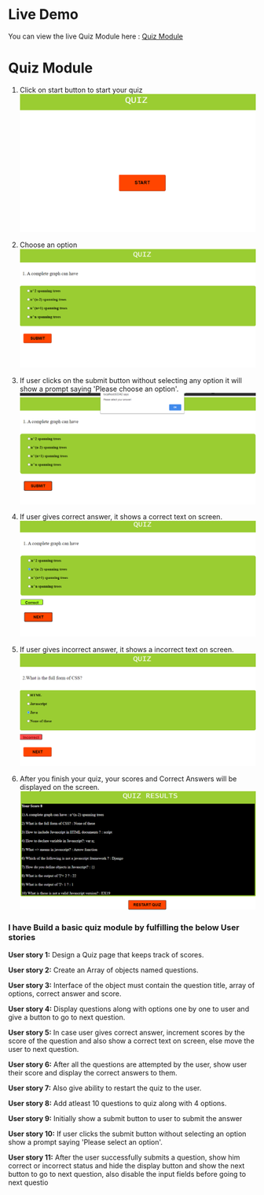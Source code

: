 # Live Demo
You can view the live Quiz Module here :  [Quiz Module](https://adishisood.github.io/Quiz-Module/)
# Quiz Module
1) Click on start button to start your quiz
![](Screengrabs/StartQuiz.png)

2) Choose an option
![](Screengrabs/ChooseOption.png)

3) If user clicks on the submit button without selecting any option it will show a prompt saying 'Please choose an option'.
![](Screengrabs/ALert.png)

4) If user gives correct answer, it shows a correct text on screen.
![](Screengrabs/CorrectAnswer.png)

5) If user gives incorrect answer, it shows a incorrect text on screen.
![](Screengrabs/IncorrectAnswer.png)

6) After you finish your quiz, your scores and Correct Answers will be displayed on the screen.
![](Screengrabs/QuizResult.png)


### I have Build a basic quiz module by fulfilling the below User stories

**User story 1:** Design a Quiz page that keeps track of scores.

**User story 2:** Create an Array of objects named questions.

**User story 3:** Interface of the object must contain the question title, array of options, correct answer and score.

**User story 4:** Display questions along with options one by one to user and give a button to go to next question.

**User story 5:** In case user gives correct answer, increment scores by the score of the question and also show a correct text on screen, else move the user to next question.

**User story 6:** After all the questions are attempted by the user, show user their score and display the correct answers to them.

**User story 7:** Also give ability to restart the quiz to the user.

**User story 8:** Add atleast 10 questions to quiz along with 4 options.

**User story 9:** Initially show a submit button to user to submit the answer

**User story 10:** If user clicks the submit button without selecting an option show a prompt saying 'Please select an option'.

**User story 11:** After the user successfully submits a question, show him correct or incorrect status and hide the display button and show the next button to go to next question, also disable the input fields before going to next questio
